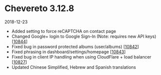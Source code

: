 # Chevereto 3.12.8

2018-12-23

- Added setting to force reCAPTCHA on contact page
- Changed Google+ login to Google Sign-In (Note: requires new API keys) [[10844](https://chevereto.com/community/threads/10844/)]
- Fixed bug in password protected albums (user/albums) [[10842](https://chevereto.com/community/threads/10842/)]
- Fixed phrasing in dashboard/settings/homepage [[10843](https://chevereto.com/community/threads/10843/)]
- Fixed bug in client IP handling when using CloudFlare + load balancer [[10827](https://chevereto.com/community/threads/10827/)]
- Updated Chinese Simplified, Hebrew and Spanish translations
